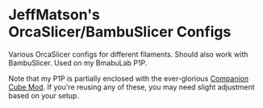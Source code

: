 # JeffMatson's OrcaSlicer/BambuSlicer Configs

Various OrcaSlicer configs for different filaments. Should also work with BambuSlicer. Used on my BmabuLab P1P.

Note that my P1P is partially enclosed with the ever-glorious [Companion Cube Mod](https://www.printables.com/model/342914-companion-cube-p1p-mod-bambu-lab). If you're reusing any of these, you may need slight adjustment based on your setup.
